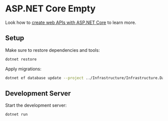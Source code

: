# ASP.NET Core Empty

Look how to [create web APIs with ASP.NET Core](https://learn.microsoft.com/en-us/aspnet/core/web-api/?view=aspnetcore-8.0) to learn more.

## Setup

Make sure to restore dependencies and tools:

```bash
dotnet restore
```

Apply migrations:

```bash
dotnet ef database update --project ../Infrastructure/Infrastructure.Data/Infrastructure.Data.csproj
```

## Development Server

Start the development server:

```bash
dotnet run
```

[comment]: <> (TODO: Add  instructions on how to build for production)
